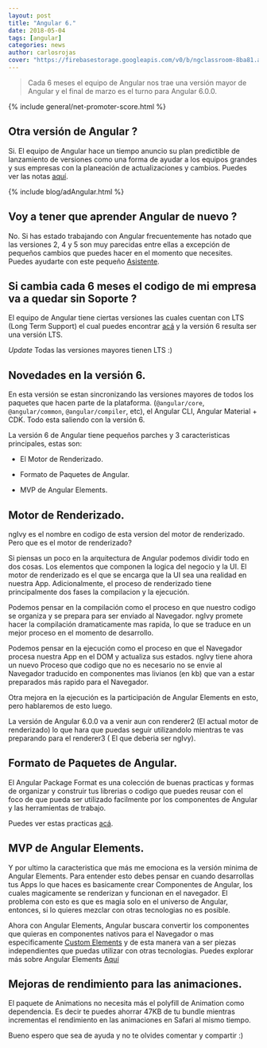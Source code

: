 ```yaml
---
layout: post
title: "Angular 6."
date: 2018-05-04
tags: [angular]
categories: news
author: carlosrojas
cover: "https://firebasestorage.googleapis.com/v0/b/ngclassroom-8ba81.appspot.com/o/posts%2F2018-03-25-angular_v_6%2FAngular6.png?alt=media&token=23e75b8c-3e3e-4db9-bd78-45468c823d71"
---
```

> Cada 6 meses el equipo de Angular nos trae una versión mayor de Angular y el final de marzo es el turno para Angular 6.0.0.

<amp-img width="1024" height="512" layout="responsive" src="https://firebasestorage.googleapis.com/v0/b/ngclassroom-8ba81.appspot.com/o/posts%2F2018-03-25-angular_v_6%2FAngular6.png?alt=media&token=23e75b8c-3e3e-4db9-bd78-45468c823d71"></amp-img> 

{% include general/net-promoter-score.html %} 

## Otra versión de Angular ?

Si. El equipo de Angular hace un tiempo anuncio su plan predictible de lanzamiento de versiones como una forma de ayudar a los equipos grandes y sus empresas con la planeación de actualizaciones y cambios. Puedes ver las notas [aquí](https://github.com/angular/angular/blob/master/docs/RELEASE_SCHEDULE.md).

{% include blog/adAngular.html %}

## Voy a tener que aprender Angular de nuevo ?

No. Si has estado trabajando con Angular frecuentemente has notado que las versiones 2, 4 y 5 son muy parecidas entre ellas a excepción de pequeños cambios que puedes hacer en el momento que necesites. Puedes ayudarte con este pequeño [Asistente](https://angular-update-guide.firebaseapp.com/).

## Si cambia cada 6 meses el codigo de mi empresa va a quedar sin Soporte ?

El equipo de Angular tiene ciertas versiones las cuales cuentan con LTS (Long Term Support) el cual puedes encontrar [acá](https://github.com/angular/angular/blob/master/docs/RELEASE_SCHEDULE.md#long-term-supported-lts-versions) y la versión 6 resulta ser una versión LTS.

*Update* Todas las versiones mayores tienen LTS :)

## Novedades en la versión 6.

En esta versión se estan sincronizando las versiones mayores de todos los paquetes que hacen parte de la plataforma. (`@angular/core`,   `@angular/common`, `@angular/compiler`, etc), el Angular CLI, Angular Material + CDK. Todo esta saliendo con la versión 6.

La versión 6 de Angular tiene pequeños parches y 3 caracteristicas principales, estas son:

* El Motor de Renderizado.

* Formato de Paquetes de Angular.

* MVP de Angular Elements.

## Motor de Renderizado.

ngIvy es el nombre en codigo de esta version del motor de renderizado. Pero que es el motor de renderizado?

Si piensas un poco en la arquitectura de Angular podemos dividir todo en dos cosas. Los elementos que componen la logica del negocio y la UI. El motor de renderizado es el que se encarga que la UI sea una realidad en nuestra App. Adicionalmente, el proceso de renderizado tiene principalmente dos fases la compilacion y la ejecución.

Podemos pensar en la compilación como el proceso en que nuestro codigo se organiza y se prepara para ser enviado al Navegador. ngIvy promete hacer la compilación dramaticamente mas rapida, lo que se traduce en un mejor proceso en el momento de desarrollo.

Podemos pensar en la ejecución como el proceso en que el Navegador procesa nuestra App en el DOM y actualiza sus estados. ngIvy tiene ahora un nuevo Proceso que codigo que no es necesario no se envie al Navegador traducido en componentes mas livianos (en kb) que van a estar preparados más rapido para el Navegador.

Otra mejora en la ejecución es la participación de Angular Elements en esto, pero hablaremos de esto luego.

La versión de Angular 6.0.0 va a venir aun con renderer2 (El actual motor de renderizado) lo que hara que puedas seguir utilizandolo mientras te vas preparando para el renderer3 ( El que deberia ser ngIvy).

## Formato de Paquetes de Angular.

El Angular Package Format es una colección de buenas practicas y formas de organizar y construir tus librerias o codigo que puedes reusar con el foco de que pueda ser utilizado facilmente por los componentes de Angular y las herramientas de trabajo. 

Puedes ver estas practicas [acá](https://docs.google.com/document/d/1CZC2rcpxffTDfRDs6p1cfbmKNLA6x5O-NtkJglDaBVs/preview).

## MVP de Angular Elements.

Y por ultimo la caracteristica que más me emociona  es la versión minima de Angular Elements. Para entender esto debes pensar en cuando desarrollas tus Apps lo que haces es basicamente crear Componentes de Angular, los cuales magicamente se renderizan y funcionan en el navegador. El problema con esto es que es magia solo en el universo de Angular, entonces, si lo quieres mezclar con otras tecnologias no es posible.

Ahora con Angular Elements, Angular buscara convertir los componentes que quieras en componentes nativos para el Navegador o mas especificamente [Custom Elements](https://developer.mozilla.org/en-US/docs/Web/Web_Components/Using_custom_elements) y de esta manera van a ser piezas independientes que puedas utilizar con otras tecnologias. Puedes explorar más sobre Angular Elements [Aquí](https://angular.io/guide/elements)

## Mejoras de rendimiento para las animaciones.

El paquete de Animations no necesita más el polyfill de Animation como dependencia. Es decir te puedes ahorrar 47KB de tu bundle mientras incrementas el rendimiento en las animaciones en Safari al mismo tiempo.



Bueno espero que sea de ayuda y no te olvides comentar y compartir :)
